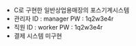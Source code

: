 - C로 구현한 일반상업용매장의 포스기계시스템
- 관리자 ID : manager PW : 1q2w3e4r
- 직원   ID : worker  PW : 1q2w3e4r
- 결제 시스템 미구현